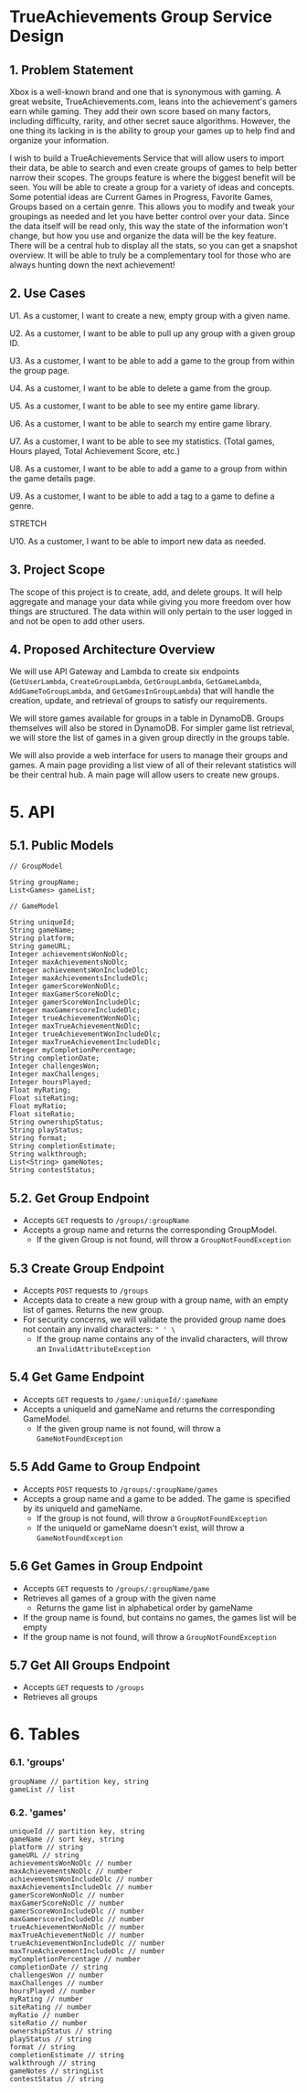 # TrueAchievements Group Service Design

## 1. Problem Statement
Xbox is a well-known brand and one that is synonymous with gaming. 
A great website, TrueAchievements.com, leans into the achievement's gamers earn while gaming. 
They add their own score based on many factors, including difficulty, rarity, and other secret sauce algorithms. 
However, the one thing its lacking in is the ability to group your games up to help find and organize your information.

I wish to build a TrueAchievements Service that will allow users to import their data, be able to search and even create groups of games to help better narrow their scopes. 
The groups feature is where the biggest benefit will be seen. 
You will be able to create a group for a variety of ideas and concepts. 
Some potential ideas are Current Games in Progress, Favorite Games, Groups based on a certain genre. 
This allows you to modify and tweak your groupings as needed and let you have better control over your data. 
Since the data itself will be read only, this way the state of the information won't change, but how you use and organize the data will be the key feature. 
There will be a central hub to display all the stats, so you can get a snapshot overview. 
It will be able to truly be a complementary tool for those who are always hunting down the next achievement! 

## 2. Use Cases

U1. As a customer, I want to create a new, empty group with a given name.

U2. As a customer, I want to be able to pull up any group with a given group ID.

U3. As a customer, I want to be able to add a game to the group from within the group page. 

U4. As a customer, I want to be able to delete a game from the group. 

U5. As a customer, I want to be able to see my entire game library. 

U6. As a customer, I want to be able to search my entire game library. 

U7. As a customer, I want to be able to see my statistics. (Total games, Hours played, Total Achievement Score, etc.)

U8. As a customer, I want to be able to add a game to a group from within the game details page. 

U9. As a customer, I want to be able to add a tag to a game to define a genre. 

STRETCH

U10. As a customer, I want to be able to import new data as needed. 

## 3. Project Scope
The scope of this project is to create, add, and delete groups. It will help aggregate and manage your data while giving
you more freedom over how things are structured. The data within will only pertain to the user logged in and not be open 
to add other users. 

## 4. Proposed Architecture Overview
We will use API Gateway and Lambda to create six endpoints (`GetUserLambda`,
`CreateGroupLambda`, `GetGroupLambda`, `GetGameLambda`, `AddGameToGroupLambda`, and `GetGamesInGroupLambda`)
that will handle the creation, update, and retrieval of groups to satisfy our
requirements.

We will store games available for groups in a table in DynamoDB. Groups
themselves will also be stored in DynamoDB. For simpler game list retrieval, we
will store the list of games in a given group directly in the groups
table.

We will also provide a web interface for users to manage
their groups and games. A main page providing a list view of all of their relevant
statistics will be their central hub. A main page will allow users to create new groups. 

# 5. API

## 5.1. Public Models

```
// GroupModel

String groupName;
List<Games> gameList;
```

```
// GameModel

String uniqueId;
String gameName;	
String platform;	
String gameURL;	
Integer achievementsWonNoDlc;	
Integer maxAchievementsNoDlc;	
Integer achievementsWonIncludeDlc;
Integer maxAchievementsIncludeDlc;	
Integer gamerScoreWonNoDlc;
Integer maxGamerScoreNoDlc;	
Integer gamerScoreWonIncludeDlc;	
Integer maxGamerscoreIncludeDlc;	
Integer trueAchievementWonNoDlc;	
Integer maxTrueAchievementNoDlc;
Integer trueAchievementWonIncludeDlc;
Integer maxTrueAchievementIncludeDlc;	
Integer myCompletionPercentage;	
String completionDate;	
Integer challengesWon;	
Integer maxChallenges;	
Integer hoursPlayed;	
Float myRating;	
Float siteRating;	
Float myRatio;	
Float siteRatio;	
String ownershipStatus;	
String playStatus;	
String format;	
String completionEstimate;	
String walkthrough;	
List<String> gameNotes;	
String contestStatus;
```

## 5.2. Get Group Endpoint
* Accepts `GET` requests to `/groups/:groupName`
* Accepts a group name and returns the corresponding GroupModel.
    * If the given Group is not found, will throw a
      `GroupNotFoundException`

## 5.3 Create Group Endpoint
* Accepts `POST` requests to `/groups`
* Accepts data to create a new group with a group name, with an empty list of games. Returns the new group.
* For security concerns, we will validate the provided group name does not
  contain any invalid characters: `" ' \`
    * If the group name contains any of the invalid characters, will throw an
      `InvalidAttributeException`

## 5.4 Get Game Endpoint
* Accepts `GET` requests to `/game/:uniqueId/:gameName`
* Accepts a uniqueId and gameName and returns the corresponding GameModel.
    * If the given group name is not found, will throw a
      `GameNotFoundException`

## 5.5 Add Game to Group Endpoint
* Accepts `POST` requests to `/groups/:groupName/games`
* Accepts a group name and a game to be added. The game is specified by its uniqueId and gameName.
    * If the group is not found, will throw a `GroupNotFoundException`
    * If the uniqueId or gameName doesn't exist, will throw a
      `GameNotFoundException`

## 5.6 Get Games in Group Endpoint
* Accepts `GET` requests to `/groups/:groupName/game`
* Retrieves all games of a group with the given name
    * Returns the game list in alphabetical order by gameName
* If the group name is found, but contains no games, the games list will be
  empty
* If the group name is not found, will throw a `GroupNotFoundException`

## 5.7 Get All Groups Endpoint
* Accepts `GET` requests to `/groups`
* Retrieves all groups 

# 6. Tables

### 6.1. 'groups'
```
groupName // partition key, string
gameList // list
```

### 6.2. 'games'
```
uniqueId // partition key, string
gameName // sort key, string	
platform // string	
gameURL // string	
achievementsWonNoDlc // number	
maxAchievementsNoDlc // number	
achievementsWonIncludeDlc // number
maxAchievementsIncludeDlc // number
gamerScoreWonNoDlc // number
maxGamerScoreNoDlc // number
gamerScoreWonIncludeDlc // number
maxGamerscoreIncludeDlc	// number
trueAchievementWonNoDlc	// number
maxTrueAchievementNoDlc // number
trueAchievementWonIncludeDlc // number
maxTrueAchievementIncludeDlc // number
myCompletionPercentage // number
completionDate // string
challengesWon // number
maxChallenges // number
hoursPlayed // number
myRating // number
siteRating // number
myRatio // number
siteRatio // number
ownershipStatus // string
playStatus // string
format // string
completionEstimate // string
walkthrough // string
gameNotes // stringList
contestStatus // string
```

